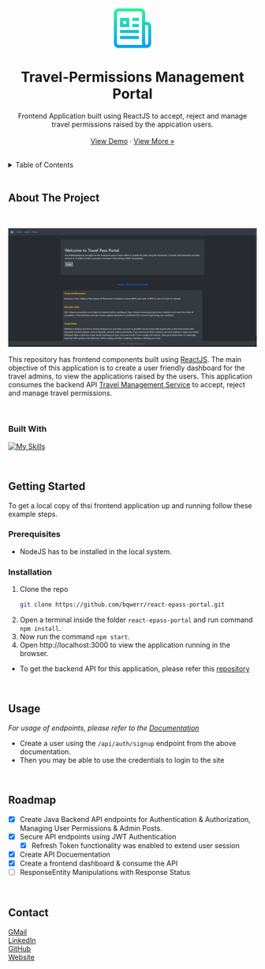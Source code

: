 
<a name="readme-top"></a>


<!-- PROJECT LOGO -->
<br />
<div align="center">
  <a>
    <img src="images/logo.png" alt="Logo" width="80" height="80">
  </a>

<br />
<h1 align="center">Travel-Permissions Management Portal</h1>

  
  

  <p align="center">
    Frontend Application built using ReactJS to accept, reject and manage travel permissions raised by the appication users.
    <br />
    <br/>
    <a href="http://epass-portal.herokuapp.com/">View Demo</a>
    <!-- · <a href="https://bqwerr.github.io">Explore the docs</a> -->
    ·
    <a href="https://github.com/bqwerr">View More »</a>
  </p>
</div>

<br />

<!-- TABLE OF CONTENTS -->
<details>
  <summary>Table of Contents</summary>
  <ol>
    <li>
      <a href="#about-the-project">About The Project</a>
      <ul>
        <li><a href="#built-with">Built With</a></li>
      </ul>
    </li>
    <li>
      <a href="#getting-started">Getting Started</a>
      <ul>
        <li><a href="#prerequisites">Prerequisites</a></li>
        <li><a href="#installation">Installation</a></li>
      </ul>
    </li>
    <li><a href="#usage">Usage</a></li>
    <li><a href="#roadmap">Roadmap</a></li>
    <!-- <li><a href="#contributing">Contributing</a></li> -->
    <!-- <li><a href="#license">License</a></li> -->
    <li><a href="#contact">Contact</a></li>
    <!-- <li><a href="#acknowledgments">Acknowledgments</a></li> -->
  </ol>
</details>


<br />

<!-- ABOUT THE PROJECT -->
## About The Project
<br />

[![Screenshots](images/gif.gif)](http://epass-portal.herokuapp.com/)

This repository has frontend components built using <a href="https://reactjs.org/">ReactJS</a>. The main objective of this application is to create a user friendly dashboard for the travel admins, to view the applications raised by the users. This application consumes the backend API <a href="https://github.com/bqwerr/react-epass-service">Travel Management Service</a> to accept, reject and manage travel permissions.

<br />



### Built With

[![My Skills](https://skillicons.dev/icons?i=react,nodejs,bootstrap,heroku&perline=3)](https://skillicons.dev)


<br />

<!-- GETTING STARTED -->
## Getting Started

To get a local copy of thsi frontend application up and running follow these example steps.

### Prerequisites

* NodeJS has to be installed in the local system.

### Installation

1. Clone the repo
   ```sh
   git clone https://github.com/bqwerr/react-epass-portal.git
   ```
2. Open a terminal inside the folder ```react-epass-portal``` and run command ```npm install```.
3. Now run the command ```npm start```.
4. Open http://localhost:3000 to view the application running in the browser.

- To get the backend API for this application, please refer this <a href="https://github.com/bqwerr/react-epass-service">repository</a>

<br />



<!-- USAGE EXAMPLES -->
## Usage

_For usage of endpoints, please refer to the [Documentation](https://htmlpreview.github.io/?https://github.com/bqwerr/spring-epass-service/blob/master/documentation.htm)_

- Create a user using the ```/api/auth/signup``` endpoint from the above documentation.
- Then you may be able to use the credentials to login to the site

<br />



<!-- ROADMAP -->
## Roadmap

- [x] Create Java Backend API endpoints for Authentication & Authorization, Managing User Permissions & Admin Posts.
- [x] Secure API endpoints using JWT Authentication
    - [x] Refresh Token functionality was enabled to extend user session
- [x] Create API Docuementation
- [x] Create a frontend dashboard & consume the API
- [ ] ResponseEntity Manipulations with Response Status
<br />

<!-- See the [open issues](https://github.com/github_username/repo_name/issues) for a full list of proposed features (and known issues). -->




<!-- CONTRIBUTING -->
<!-- ## Contributing
Contributions are what make the open source community such an amazing place to learn, inspire, and create. Any contributions you make are **greatly appreciated**.
If you have a suggestion that would make this better, please fork the repo and create a pull request. You can also simply open an issue with the tag "enhancement".
Don't forget to give the project a star! Thanks again!
1. Fork the Project
2. Create your Feature Branch (`git checkout -b feature/AmazingFeature`)
3. Commit your Changes (`git commit -m 'Add some AmazingFeature'`)
4. Push to the Branch (`git push origin feature/AmazingFeature`)
5. Open a Pull Request
<br /> -->



<!-- CONTACT -->

## Contact

[GMail][gmail] \
[LinkedIn][linkedin] \
[GitHub][github] \
[Website][website] 




<!-- ACKNOWLEDGMENTS / REFERENCES -->
<!-- ## References
* []()
* []()
* []() -->


[website]: https://bqwerr.github.io
[linkedin]: https://linkedin.com/in/srujan-tumma
[gmail]: mailto:tummasrujan@gmail.com
[github]: https://github.com/bqwerr